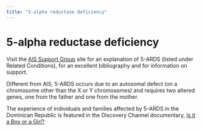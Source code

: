```yaml
---
title: "5-alpha reductase deficiency"
---
```


# 5-alpha reductase deficiency

<p>Visit the <a href="http://www.aissg.org/"><span class="caps">AIS</span> Support Group</a> site for an explanation of 5-<span class="caps">ARDS</span> (listed under Related Conditions), for an excellent bibliography and for information on support.  </p>

<p>Different from <span class="caps">AIS</span>, 5-<span class="caps">ARDS</span> occurs due to an autosomal defect (on a chromosome other than the X or Y chromosomes) and requires two altered genes, one from the father and one from the mother.  </p>

<p>The experience of individuals and families affected by 5-<span class="caps">ARDS</span> in the Dominican Republic is featured in the Discovery Channel documentary, <a href="/videos/boy%5C_or%5C_girl">Is it a Boy or a Girl?</a></p>